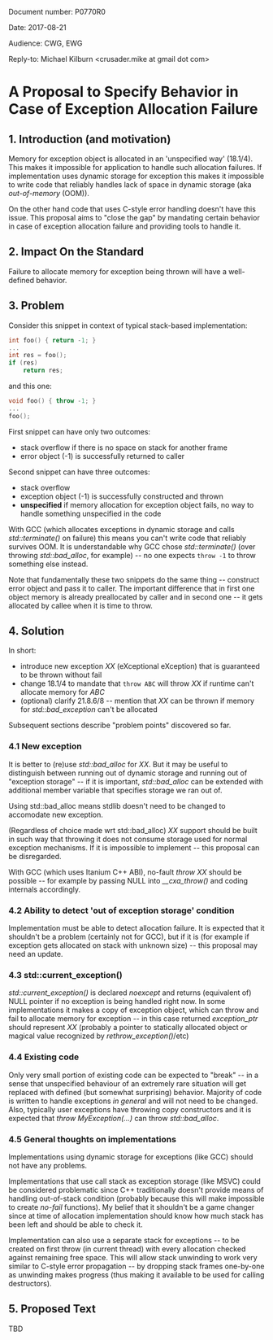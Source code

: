 Document number: P0770R0

Date: 2017-08-21

Audience: CWG, EWG

Reply-to: Michael Kilburn <crusader.mike at gmail dot com>

# A Proposal to Specify Behavior in Case of Exception Allocation Failure

## 1. Introduction (and motivation)
Memory for exception object is allocated in an 'unspecified way' (18.1/4). This makes it impossible for application to handle such allocation failures. If implementation uses dynamic storage for exception this makes it impossible to write code that reliably handles lack of space in dynamic storage (aka *out-of-memory* (OOM)).

On the other hand code that uses C-style error handling doesn't have this issue. This proposal aims to "close the gap" by mandating certain behavior in case of exception allocation failure and providing tools to handle it.

## 2. Impact On the Standard
Failure to allocate memory for exception being thrown will have a well-defined behavior.

## 3. Problem
Consider this snippet in context of typical stack-based implementation:
```c
int foo() { return -1; }
...
int res = foo();
if (res)
    return res;
```

and this one:

```c++
void foo() { throw -1; }
...
foo();
```
First snippet can have only two outcomes:
- stack overflow if there is no space on stack for another frame
- error object (-1) is successfully returned to caller

Second snippet can have three outcomes:
- stack overflow
- exception object (-1) is successfully constructed and thrown
- **unspecified** if memory allocation for exception object fails, no way to handle something unspecified in the code

With GCC (which allocates exceptions in dynamic storage and calls *std::terminate()* on failure) this means you can't write code that reliably survives OOM. It is understandable why GCC chose *std::terminate()* (over throwing *std::bad_alloc*, for example) -- no one expects `throw -1` to throw something else instead.

Note that fundamentally these two snippets do the same thing -- construct error object and pass it to caller. The important difference that in first one object memory is already preallocated by caller and in second one -- it gets allocated by callee when it is time to throw.

## 4. Solution
In short:
* introduce new exception *XX* (eXceptional eXception) that is guaranteed to be thrown without fail
* change 18.1/4 to mandate that `throw ABC` will throw *XX* if runtime can't allocate memory for *ABC*
* (optional) clarify 21.8.6/8 -- mention that *XX* can be thrown if memory for *std::bad_exception* can't be allocated

Subsequent sections describe "problem points" discovered so far.

### 4.1 New exception
It is better to (re)use *std::bad_alloc* for *XX*. But it may be useful to distinguish between running out of dynamic storage and running out of "exception storage" -- if it is important, *std::bad_alloc* can be extended with additional member variable that specifies storage we ran out of.

Using std::bad_alloc means stdlib doesn't need to be changed to accomodate new exception.

(Regardless of choice made wrt std::bad_alloc) *XX* support should be built in such way that throwing it does not consume storage used for normal exception mechanisms. If it is impossible to implement -- this proposal can be disregarded.

With GCC (which uses Itanium C++ ABI), no-fault *throw XX* should be possible -- for example by passing NULL into *\_\_cxa_throw()* and coding internals accordingly.

### 4.2 Ability to detect 'out of exception storage' condition
Implementation must be able to detect allocation failure. It is expected that it shouldn't be a problem (certainly not for GCC), but if it is (for example if exception gets allocated on stack with unknown size) -- this proposal may need an update.

### 4.3 std::current_exception()
*std::current_exception()* is declared *noexcept* and returns (equivalent of) NULL pointer if no exception is being handled right now. In some implementations it makes a copy of exception object, which can throw and fail to allocate memory for exception -- in this case returned *exception_ptr* should represent *XX* (probably a pointer to statically allocated object or magical value recognized by *rethrow_exception()*/etc)

### 4.4 Existing code
Only very small portion of existing code can be expected to "break" -- in a sense that unspecified behaviour of an extremely rare situation will get replaced with defined (but somewhat surprising) behavior. Majority of code is written to handle exceptions *in general* and will not need to be changed. Also, typically user exceptions have throwing copy constructors and it is expected that *throw MyException(...)* can throw *std::bad_alloc*.

### 4.5 General thoughts on implementations
Implementations using dynamic storage for exceptions (like GCC) should not have any problems.

Implementations that use call stack as exception storage (like MSVC) could be considered problematic since C++ traditionally doesn't provide means of handling out-of-stack condition (probably because this will make impossible to create *no-fail* functions). My belief that it shouldn't be a game changer since at time of allocation implementation should know how much stack has been left and should be able to check it.

Implementation can also use a separate stack for exceptions -- to be created on first throw (in current thread) with every allocation checked against remaining free space. This will allow stack unwinding to work very similar to C-style error propagation -- by dropping stack frames one-by-one as unwinding makes progress (thus making it available to be used for calling destructors).

## 5. Proposed Text
TBD

